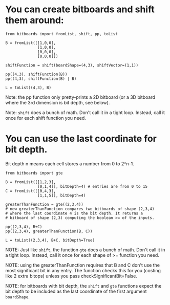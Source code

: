 # You can create bitboards and shift them around:

```
from bitboards import fromList, shift, pp, toList

B = fromList([[1,0,0],
              [1,0,0],
              [0,0,0],
              [0,0,0]])

shiftFunction = shift(boardShape=(4,3), shiftVector=(1,1))

pp((4,3), shiftFunction(B))
pp((4,3), shiftFunction(B) | B)

L = toList((4,3), B)
```

Note: the pp function only pretty-prints a 2D bitboard (or a 3D bitboard where the 3rd dimension is bit depth, see below).

Note: `shift` does a bunch of math. Don't call it in a tight loop. Instead, call it once for each shift function you need.

# You can use the last coordinate for bit depth.
Bit depth n means each cell stores a number from 0 to 2^n-1.

```
from bitboards import gte

B = fromList([[1,2,3],
              [0,1,4]], bitDepth=4) # entries are from 0 to 15
C = fromList([[0,4,3],
              [1,1,5]], bitDepth=4)

greaterThanFunction = gte((2,3,4))
# now greaterThanFunction compares two bitboards of shape (2,3,4)
# where the last coordinate 4 is the bit depth. It returns a
# bitboard of shape (2,3) computing the boolean >= of the inputs.

pp((2,3,4), B+C)
pp((2,3,4), greaterThanFunction(B, C))

L = toList((2,3,4), B+C, bitDepth=True)
```

NOTE: Just like `shift`, the function `gte` does a bunch of math. Don't call it in a tight loop. Instead, call it once for each shape of >= function you need.

NOTE: using the greaterThanFunction requires that B and C don't use the most significant bit in any entry. The function checks this for you (costing like 2 extra bitops) unless you pass checkSignificantBit=False.

NOTE: for bitboards with bit depth, the `shift` and `gte` functions expect the bit depth to be included as the last coordinate of the first argument `boardShape`.
